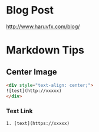 # Blog Post
http://www.haruvfx.com/blog/

# Markdown Tips
## Center Image
```html
<div style="text-align: center;">
![test](http://xxxxx)
</div>
```

### Text Link
```html
1. [text](https://xxxxx)
```
